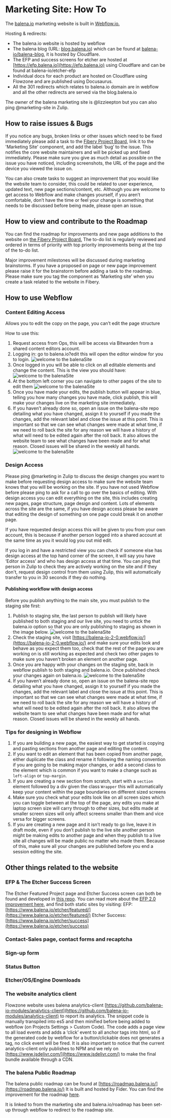 # Marketing Site: How To

The [balena.io](https://www.balena.io/) marketing website is built in [Webflow.io.](https://webflow.com/)

Hosting & redirects:
* The balena.io website is hosted by webflow
* The balena blog (URL: [blog.balena.io](https://blog.balena.io/)) which can be found at [balena-io/balena-blog](https://github.com/balena-io/balena-blog), it is hosted by Cloudflare.
* The EFP and success screens for etcher are hosted at [https://efp.balena.io](https://efp.balena.io) using Cloudflare and can be found at balena-io/etcher-efp
* Individual docs for each product are hosted on Cloudflare using Flowzone and are published using Docusaurus.
* All the 301 redirects which relates to balena.io domain are in webflow and all the other redirects are served via the blog.balena.io

The owner of the balena marketing site is @lizzieepton but you can also ping @marketing-site in Zulip.

## How to raise issues & Bugs

If you notice any bugs, broken links or other issues which need to be fixed immediately please add a task to the [Fibery Project Board](https://balena.fibery.io/Marketing_Aspect/Marketing-Site-Project-Board-519), link it to the 'Marketing Site' component, and add the label ‘bug’ to the issue. This notifies the core website maintainers and will be picked up and fixed immediately. Please make sure you give as much detail as possible on the issue you have noticed, including screenshots, the URL of the page and the device you viewed the issue on.

You can also create tasks to suggest an improvement that you would like the website team to consider, this could be related to user experience, updated text, new page sections/content, etc. Although you are welcome to get access to Webflow and make changes yourself, if you aren’t comfortable, don’t have the time or feel your change is something that needs to be discussed before being made, please open an issue.

## How to view and contribute to the Roadmap 

You can find the roadmap for improvements and new page additions to the website on [the Fibery Project Board.](https://balena.fibery.io/Marketing_Aspect/Marketing-Site-Project-Board-519) The to-do list is regularly reviewed and ordered in terms of priority with top priority improvements being at the top of the to-do list.

Major improvement milestones will be discussed during marketing brainstorms. If you have a proposed on page or new page improvement please raise it for the brainstorm before adding a task to the roadmap. Please make sure you tag the component as ‘Marketing site’ when you create a task related to the website in Fibery.

## How to use Webflow

### Content Editing Access

Allows you to edit the copy on the page, you can’t edit the page structure

How to use this: 
1. Request access from Ops, this will be access via Bitwarden from a shared content editors account.
2. Logging in: go to balena.io?edit this will open the editor window for you to login.
![welcome to the balenaSite](./assets/marketing-site-1.png)
3. Once logged in you will be able to click on all editable elements and change the content. This is the view you should have:
![welcome to the balenaSite](./assets/marketing-site-2.png)
4. At the bottom left corner you can navigate to other pages of the site to edit them
![welcome to the balenaSite](./assets/marketing-site-3.png)
5. Once you have made your edits, the publish button will appear in blue, telling you how many changes you have made, click publish, this will make your changes live on the marketing site immediately. 
6. If you haven’t already done so, open an issue on the balena-site repo detailing what you have changed, assign it to yourself if you made the changes, add the relevant label and close the issue at this point. This is important so that we can see what changes were made at what time, if we need to roll back the site for any reason we will have a history of what will need to be edited again after the roll back. It also allows the website team to see what changes have been made and for what reason. Closed issues will be shared in the weekly all hands.
![welcome to the balenaSite](./assets/marketing-site-4.png)

### Design Access

Please ping @marketing in Zulip to discuss the design changes you want to make before requesting design access to make sure the website team knows that you will be working on the site. If you have not used Webflow before please ping to ask for a call to go over the basics of editing. With design access you can edit everything on the site, this includes creating new pages, page structure, page design and content. Lots of elements across the site are the same, if you have design access please be aware that editing the design of something on one page could break it on another page.

If you have requested design access this will be given to you from your own account, this is because if another person logged into a shared account at the same time as you it would log you out mid edit. 

If you log in and have a restricted view you can check if someone else has design access at the top hand corner of the screen, it will say you have ‘Editor access’ and who has design access at that time. You can ping that person in Zulip to check they are actively working on the site and if they don't, request design control from them using Zulip, this will automatically transfer to you in 30 seconds if they do nothing.

#### Publishing workflow with design access

Before you publish anything to the main site, you must publish to the staging site first:

1. Publish to staging site, the last person to publish will likely have published to both staging and our live site, you need to untick the balena.io option so that you are only publishing to staging as shown in the image below.
![welcome to the balenaSite](./assets/marketing-site-5.png)
2. Check the staging site, visit [https://balena-io-2-0.webflow.io/](https://balena-io-2-0.webflow.io/) and make sure your edits look and behave as you expect them too, check that the rest of the page you are working on is still working as expected and check two other pages to make sure you haven’t broken an element on another page.
3. Once you are happy with your changes on the staging site, back in webflow publish to both staging and balena.io. Once published check your changes again on balena.io. 
![welcome to the balenaSite](./assets/marketing-site-6.png)
4. If you haven’t already done so, open an issue on the balena-site repo detailing what you have changed, assign it to yourself if you made the changes, add the relevant label and close the issue at this point. This is important so that we can see what changes were made at what time, if we need to roll back the site for any reason we will have a history of what will need to be edited again after the roll back. It also allows the website team to see what changes have been made and for what reason. Closed issues will be shared in the weekly all hands.

### Tips for designing in Webflow

1. If you are building a new page, the easiest way to get started is copying and pasting sections from another page and editing the content. 
2. If you want to edit an element that has been copied from another page, either duplicate the class and rename it following the naming convention if you are going to be making major changes, or add a second class to the element which is common if you want to make a change such as `left-align` or `top-margin`.
3. If you are creating a new section from scratch, start with a `section` element followed by a div given the class `Wrapper` this will automatically keep your content within the page boundaries on different sized screens 
4. Make sure you check what your edits look like on all screen sizes which you can toggle between at the top of the page, any edits you make at laptop screen size will carry through to other sizes, but edits made at smaller screen sizes will only affect screens smaller than them and vice versa for bigger screens.
5. If you are creating a new page and it isn’t ready to go live, leave it in draft mode, even if you don’t publish to the live site another person might be making edits to another page and when they publish to a live site all changes will be made public no matter who made them. Because of this, make sure all your changes are published before you end a session editing the site.

## Other things related to the website

### EFP & The Etcher Success Screen
The Etcher Featured Project page and Etcher Success screen can both be found and developed in [this repo](https://github.com/balena-io/etcher-efp). You can read more about the [EFP 2.0 improvement here](https://docs.google.com/document/d/1t-Mf6ZHsxbTojI_CtzuXxk7feZA1LDzCe-8ZO2djQ6E/edit?usp=sharing), and find both static sites by visiting: 
EFP: [https://www.balena.io/etcher/featured/](https://www.balena.io/etcher/featured/) 
Etcher Success: [https://www.balena.io/etcher/success](https://www.balena.io/etcher/success) 

### Contact-Sales page, contact forms and recaptcha

### Sign-up form

### Status Button

### Etcher/OS/Engine Downloads

### The website analytics client 

Flowzone website uses balena analytics-client [https://github.com/balena-io-modules/analytics-client](https://github.com/balena-io-modules/analytics-client) to report its analytics. The snippet code is manually transpiled into es5 and then minified before being added to webflow (on Projects Settings > Custom Code). The code adds a page view to all load events and adds a ‘click’ event to all anchor tags into html, so if the generated code by webflow for a button/clickable does not generates a <a> tag, no click event will be fired. It is also important to notice that the current analytics-client only publishes to NPM and we rely on [https://www.jsdelivr.com/](https://www.jsdelivr.com/) to make the final bundle available through a CDN.

### The balena Public Roadmap
The balena public roadmap can be found at [https://roadmap.balena.io/](https://roadmap.balena.io/) It is built and hosted by Fider. You can find the improvement for the roadmap [here](https://docs.google.com/document/d/1YBP0nSzuxRNIj5u7OC1c9rTnJIMxfAJnZIls4ia_7mA/edit?usp=sharing).

It is linked to from the marketing site and balena.io/roadmap has been set-up through webflow to redirect to the roadmap site.
